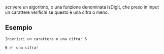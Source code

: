 scrivere un algoritmo, o una funzione denominata isDigit, che preso in input un carattere verifichi se questo è una cifra o meno.

## Esempio

```text
Inserisci un carattere o una cifra: 6

6 e' una cifra!
```